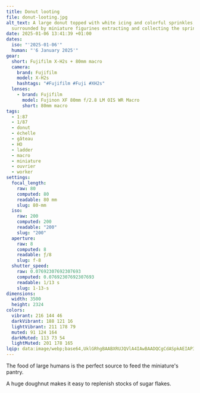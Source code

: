 ```yaml
---
title: Donut looting
file: donut-looting.jpg
alt_text: A large donut topped with white icing and colorful sprinkles,
  surrounded by miniature figurines extracting and collecting the sprinckles.
date: 2025-01-06 13:41:39 +01:00
dates:
  iso: "'2025-01-06'"
  human: "'6 January 2025'"
gear:
  short: Fujifilm X-H2s + 80mm macro
  camera:
    brand: Fujifilm
    model: X-H2s
    hashtags: "#Fujifilm #Fuji #XH2s"
  lenses:
    - brand: Fujifilm
      model: Fujinon XF 80mm f/2.8 LM OIS WR Macro
      short: 80mm macro
tags:
  - 1:87
  - 1/87
  - donut
  - échelle
  - gâteau
  - HO
  - ladder
  - macro
  - miniature
  - ouvrier
  - worker
settings:
  focal_length:
    raw: 80
    computed: 80
    readable: 80 mm
    slug: 80-mm
  iso:
    raw: 200
    computed: 200
    readable: "200"
    slug: "200"
  aperture:
    raw: 8
    computed: 8
    readable: ƒ/8
    slug: f-8
  shutter_speed:
    raw: 0.07692307692307693
    computed: 0.07692307692307693
    readable: 1/13 s
    slug: 1-13-s
dimensions:
  width: 3500
  height: 2324
colors:
  vibrant: 216 144 46
  darkVibrant: 188 121 16
  lightVibrant: 211 178 79
  muted: 91 124 164
  darkMuted: 113 73 54
  lightMuted: 201 178 165
lqip: data:image/webp;base64,UklGRhgBAABXRUJQVlA4IAwBAADQCgCdASpkAEIAP3Gwz100rqokq/TpcpAuCWMAz6A/by8atGp2CFlio9FbXQOtRZYrMCbDcYNZQ7clQTUhO4pkNec4/CDCAwrcci3Nwa2UjEg6yOgtkOAAreaAtKoIAAD+6b8drgeT8EsPFQHG5fI7sGlGmJ6Fxx48JjHfC3KYrB/p+jorJcwqMYT6/7d9QWELg38xDl+cRwyUCrwDtxv/4aVpNDKAOmWzpu9cqsKyn1d7/dGB/2vUQcH+bLXVvW2Ezc82QOUediiTZtGqFtXv9IqZjUNTqCkuoudqFQy3IYXjijn+E7oTgzb5BIoqMnuCK/T0jhmZARS8HW44Fdt7gJsBfyTTBG/agAAA
---
```


The food of large humans is the perfect source to feed the miniature's pantry.

A huge doughnut makes it easy to replenish stocks of sugar flakes.
